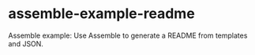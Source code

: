 assemble-example-readme
=======================

Assemble example: Use Assemble to generate a README from templates and JSON.
